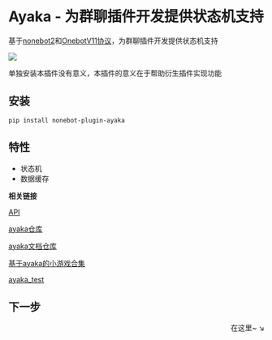 # Ayaka - 为群聊插件开发提供状态机支持

基于[nonebot2](https://github.com/nonebot/nonebot2)和[OnebotV11协议](https://github.com/botuniverse/onebot-11)，为群聊插件开发提供状态机支持

<img src="https://img.shields.io/pypi/pyversions/nonebot-plugin-ayaka">

单独安装本插件没有意义，本插件的意义在于帮助衍生插件实现功能

## 安装

```
pip install nonebot-plugin-ayaka
``` 

## 特性

- 状态机
- 数据缓存

**相关链接**

[API](https://bridgel.github.io/ayaka_doc/1.0.1/api/)

[ayaka仓库](https://github.com/bridgeL/nonebot-plugin-ayaka)

[ayaka文档仓库](https://github.com/bridgeL/ayaka_doc) 

[基于ayaka的小游戏合集](https://github.com/bridgeL/nonebot-plugin-ayaka-games)

[ayaka_test](https://github.com/bridgeL/nonebot-plugin-ayaka-test)

## 下一步

<div align="right">
    在这里~ ↘
</div>
